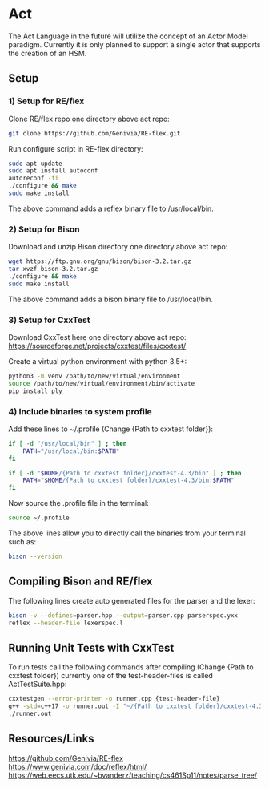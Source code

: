 # Act
The Act Language in the future will utilize the concept of an Actor Model paradigm.
Currently it is only planned to support a single actor that supports the creation
of an HSM.

## Setup
### 1) Setup for RE/flex
Clone RE/flex repo one directory above act repo:
```sh
git clone https://github.com/Genivia/RE-flex.git
```

Run configure script in RE-flex directory:
```sh
sudo apt update
sudo apt install autoconf
autoreconf -fi
./configure && make
sudo make install
```

The above command adds a reflex binary file to /usr/local/bin.

### 2) Setup for Bison
Download and unzip Bison directory one directory above act repo:
```sh
wget https://ftp.gnu.org/gnu/bison/bison-3.2.tar.gz
tar xvzf bison-3.2.tar.gz
./configure && make
sudo make install
```

The above command adds a bison binary file to /usr/local/bin.

### 3) Setup for CxxTest
Download CxxTest here one directory above act repo:
https://sourceforge.net/projects/cxxtest/files/cxxtest/

Create a virtual python environment with python 3.5+:
```sh
python3 -m venv /path/to/new/virtual/environment
source /path/to/new/virtual/environment/bin/activate
pip install ply
```

### 4) Include binaries to system profile
Add these lines to ~/.profile (Change {Path to cxxtest folder}):
```sh
if [ -d "/usr/local/bin" ] ; then
    PATH="/usr/local/bin:$PATH"
fi

if [ -d "$HOME/{Path to cxxtest folder}/cxxtest-4.3/bin" ] ; then
    PATH="$HOME/{Path to cxxtest folder}/cxxtest-4.3/bin:$PATH"
fi
```

Now source the .profile file in the terminal:
```sh
source ~/.profile
```

The above lines allow you to directly call the binaries from your terminal
such as:
```sh
bison --version
```

## Compiling Bison and RE/flex
The following lines create auto generated files for the parser and the lexer:
```sh
bison -v --defines=parser.hpp --output=parser.cpp parserspec.yxx
reflex --header-file lexerspec.l
```

## Running Unit Tests with CxxTest
To run tests call the following commands after compiling (Change {Path to cxxtest folder})
currently one of the test-header-files is called ActTestSuite.hpp:
```sh
cxxtestgen --error-printer -o runner.cpp {test-header-file}
g++ -std=c++17 -o runner.out -I "~/{Path to cxxtest folder}/cxxtest-4.3/" runner.cpp lex.yy.cpp parser.cpp -lreflex
./runner.out
```

## Resources/Links
https://github.com/Genivia/RE-flex <br />
https://www.genivia.com/doc/reflex/html/ <br />
https://web.eecs.utk.edu/~bvanderz/teaching/cs461Sp11/notes/parse_tree/

